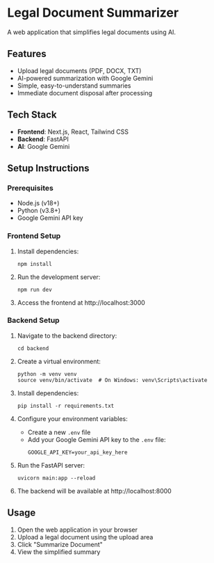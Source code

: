 # Legal Document Summarizer

A web application that simplifies legal documents using AI.

## Features

- Upload legal documents (PDF, DOCX, TXT)
- AI-powered summarization with Google Gemini
- Simple, easy-to-understand summaries
- Immediate document disposal after processing

## Tech Stack

- **Frontend**: Next.js, React, Tailwind CSS
- **Backend**: FastAPI
- **AI**: Google Gemini

## Setup Instructions

### Prerequisites

- Node.js (v18+)
- Python (v3.8+)
- Google Gemini API key

### Frontend Setup

1. Install dependencies:
   ```
   npm install
   ```

2. Run the development server:
   ```
   npm run dev
   ```

3. Access the frontend at http://localhost:3000

### Backend Setup

1. Navigate to the backend directory:
   ```
   cd backend
   ```

2. Create a virtual environment:
   ```
   python -m venv venv
   source venv/bin/activate  # On Windows: venv\Scripts\activate
   ```

3. Install dependencies:
   ```
   pip install -r requirements.txt
   ```

4. Configure your environment variables:
   - Create a new `.env` file
   - Add your Google Gemini API key to the `.env` file:
     ```
     GOOGLE_API_KEY=your_api_key_here
     ```

5. Run the FastAPI server:
   ```
   uvicorn main:app --reload
   ```

6. The backend will be available at http://localhost:8000

## Usage

1. Open the web application in your browser
2. Upload a legal document using the upload area
3. Click "Summarize Document"
4. View the simplified summary
